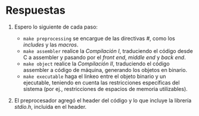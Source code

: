 # Respuestas

1. Espero lo siguiente de cada paso:
	* `make preprocessing` se encargue de las directivas _#_, como los _includes_ y las _macros_.
	* `make assembler` realice la *Compilación I*, traduciendo el código desde C a assembler y pasando por el *front end*, *middle end* y *back end*.
	* `make object` realice la *Compilación II*, traduciendo el código assembler a código de máquina, generando los objetos en binario.
	* `make executable` haga el linkeo entre el objeto binario y un ejecutable, teniendo en cuenta las restricciones específicas del sistema (por ej., restricciones de espacios de memoria utilizables).

2. El preprocesador agregó el header del código y lo que incluye la librería *stdio.h*, incluida en el header.